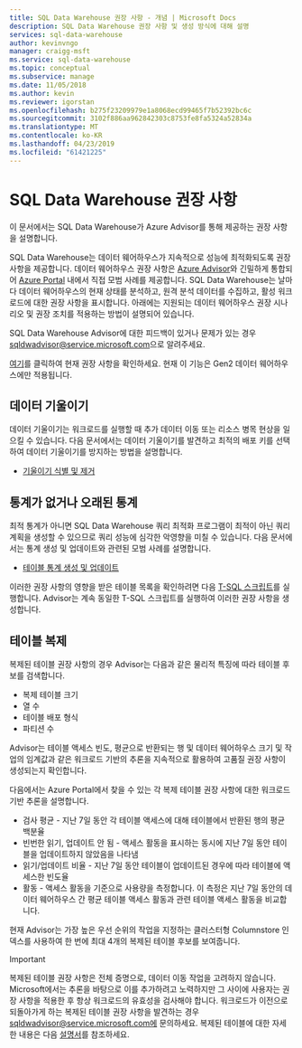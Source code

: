 ```yaml
---
title: SQL Data Warehouse 권장 사항 - 개념 | Microsoft Docs
description: SQL Data Warehouse 권장 사항 및 생성 방식에 대해 설명
services: sql-data-warehouse
author: kevinvngo
manager: craigg-msft
ms.service: sql-data-warehouse
ms.topic: conceptual
ms.subservice: manage
ms.date: 11/05/2018
ms.author: kevin
ms.reviewer: igorstan
ms.openlocfilehash: b275f23209979e1a8068ecd99465f7b52392bc6c
ms.sourcegitcommit: 3102f886aa962842303c8753fe8fa5324a52834a
ms.translationtype: MT
ms.contentlocale: ko-KR
ms.lasthandoff: 04/23/2019
ms.locfileid: "61421225"
---
```

# <a name="sql-data-warehouse-recommendations"></a>SQL Data Warehouse 권장 사항

이 문서에서는 SQL Data Warehouse가 Azure Advisor를 통해 제공하는 권장 사항을 설명합니다.  

SQL Data Warehouse는 데이터 웨어하우스가 지속적으로 성능에 최적화되도록 권장 사항을 제공합니다. 데이터 웨어하우스 권장 사항은 [Azure Advisor](https://docs.microsoft.com/azure/advisor/advisor-performance-recommendations)와 긴밀하게 통합되어 [Azure Portal](https://aka.ms/Azureadvisor) 내에서 직접 모범 사례를 제공합니다. SQL Data Warehouse는 날마다 데이터 웨어하우스의 현재 상태를 분석하고, 원격 분석 데이터를 수집하고, 활성 워크로드에 대한 권장 사항을 표시합니다. 아래에는 지원되는 데이터 웨어하우스 권장 시나리오 및 권장 조치를 적용하는 방법이 설명되어 있습니다.

SQL Data Warehouse Advisor에 대한 피드백이 있거나 문제가 있는 경우 [sqldwadvisor@service.microsoft.com](mailto:sqldwadvisor@service.microsoft.com)으로 알려주세요.   

[여기](https://aka.ms/Azureadvisor)를 클릭하여 현재 권장 사항을 확인하세요. 현재 이 기능은 Gen2 데이터 웨어하우스에만 적용됩니다. 

## <a name="data-skew"></a>데이터 기울이기

데이터 기울이기는 워크로드를 실행할 때 추가 데이터 이동 또는 리소스 병목 현상을 일으킬 수 있습니다. 다음 문서에서는 데이터 기울이기를 발견하고 최적의 배포 키를 선택하여 데이터 기울이기를 방지하는 방법을 설명합니다.

- [기울이기 식별 및 제거](https://docs.microsoft.com/azure/sql-data-warehouse/sql-data-warehouse-tables-distribute#how-to-tell-if-your-distribution-column-is-a-good-choice) 

## <a name="no-or-outdated-statistics"></a>통계가 없거나 오래된 통계

최적 통계가 아니면 SQL Data Warehouse 쿼리 최적화 프로그램이 최적이 아닌 쿼리 계획을 생성할 수 있으므로 쿼리 성능에 심각한 악영향을 미칠 수 있습니다. 다음 문서에서는 통계 생성 및 업데이트와 관련된 모범 사례를 설명합니다.

- [테이블 통계 생성 및 업데이트](https://docs.microsoft.com/azure/sql-data-warehouse/sql-data-warehouse-tables-statistics)

이러한 권장 사항의 영향을 받은 테이블 목록을 확인하려면 다음 [T-SQL 스크립트](https://github.com/Microsoft/sql-data-warehouse-samples/blob/master/samples/sqlops/MonitoringScripts/ImpactedTables)를 실행합니다. Advisor는 계속 동일한 T-SQL 스크립트를 실행하여 이러한 권장 사항을 생성합니다.

## <a name="replicate-tables"></a>테이블 복제

복제된 테이블 권장 사항의 경우 Advisor는 다음과 같은 물리적 특징에 따라 테이블 후보를 검색합니다.

- 복제 테이블 크기
- 열 수
- 테이블 배포 형식
- 파티션 수

Advisor는 테이블 액세스 빈도, 평균으로 반환되는 행 및 데이터 웨어하우스 크기 및 작업의 임계값과 같은 워크로드 기반의 추론을 지속적으로 활용하여 고품질 권장 사항이 생성되는지 확인합니다. 

다음에서는 Azure Portal에서 찾을 수 있는 각 복제 테이블 권장 사항에 대한 워크로드 기반 추론을 설명합니다.

- 검사 평균 - 지난 7일 동안 각 테이블 액세스에 대해 테이블에서 반환된 행의 평균 백분율
- 빈번한 읽기, 업데이트 안 됨 - 액세스 활동을 표시하는 동시에 지난 7일 동안 테이블을 업데이트하지 않았음을 나타냄
- 읽기/업데이트 비율 - 지난 7일 동안 테이블이 업데이트된 경우에 따라 테이블에 액세스한 빈도율
- 활동 - 액세스 활동을 기준으로 사용량을 측정합니다. 이 측정은 지난 7일 동안의 데이터 웨어하우스 간 평균 테이블 액세스 활동과 관련 테이블 액세스 활동을 비교합니다. 

현재 Advisor는 가장 높은 우선 순위의 작업을 지정하는 클러스터형 Columnstore 인덱스를 사용하여 한 번에 최대 4개의 복제된 테이블 후보를 보여줍니다.

> [!IMPORTANT]
> 복제된 테이블 권장 사항은 전체 증명으로, 데이터 이동 작업을 고려하지 않습니다. Microsoft에서는 추론을 바탕으로 이를 추가하려고 노력하지만 그 사이에 사용자는 권장 사항을 적용한 후 항상 워크로드의 유효성을 검사해야 합니다. 워크로드가 이전으로 되돌아가게 하는 복제된 테이블 권장 사항을 발견하는 경우 sqldwadvisor@service.microsoft.com에 문의하세요. 복제된 테이블에 대한 자세한 내용은 다음 [설명서](https://docs.microsoft.com/azure/sql-data-warehouse/design-guidance-for-replicated-tables#what-is-a-replicated-table)를 참조하세요.
